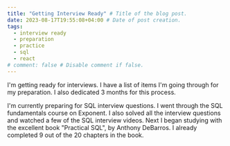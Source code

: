 ```yaml
---
title: "Getting Interview Ready" # Title of the blog post.
date: 2023-08-17T19:55:08+04:00 # Date of post creation.
tags:
  - interview ready
  - preparation
  - practice
  - sql
  - react
# comment: false # Disable comment if false.
---
```


I'm getting ready for interviews. I have a list of items I'm going through for my preparation. I also 
dedicated 3 months for this process.

I'm currently preparing for SQL interview questions. I went through the SQL fundamentals course on Exponent. I also 
solved 
all the interview questions and watched a few of the SQL interview videos. Next I began studying with the excellent 
book "Practical SQL", by Anthony DeBarros. I already completed 9 out of the 20 chapters in the book.
